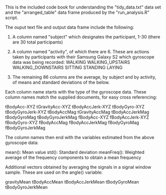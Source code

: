 This is the included code book for understanding the "tidy_data.txt" data set and the "arranged_table" data frame produced
by the "run_analysis.R" script.

The ouput text file and output data frame include the following:

1. A column named "subject" which designates the participant, 1-30 (there are 30 total participants)

2. A column named "activity", of which there are 6. These are actions taken by participants with their Samsung Galaxy S2
which gyroscope data was being recorded:
  WALKING
  WALKING_UPSTAIRS
  WALKING_DOWNSTAIRS
  SITTING
  STANDING
  LAYING

3. The remaining 86 columns are the average, by subject and by activity, of means and standard deviations of the below.

Each column name starts with the type of the gyroscope data. These column names match the supplied documents, for easy cross
referencing:

  tBodyAcc-XYZ
  tGravityAcc-XYZ
  tBodyAccJerk-XYZ
  tBodyGyro-XYZ
  tBodyGyroJerk-XYZ
  tBodyAccMag
  tGravityAccMag
  tBodyAccJerkMag
  tBodyGyroMag
  tBodyGyroJerkMag
  fBodyAcc-XYZ
  fBodyAccJerk-XYZ
  fBodyGyro-XYZ
  fBodyAccMag
  fBodyAccJerkMag
  fBodyGyroMag
  fBodyGyroJerkMag

The column names then end with the variables estimated from the above gyroscope data:

  mean(): Mean value
  std(): Standard deviation
  meanFreq(): Weighted average of the frequency components to obtain a mean frequency
  
Additional vectors obtained by averaging the signals in a signal window sample. These are used on the angle() variable:

  gravityMean
  tBodyAccMean
  tBodyAccJerkMean
  tBodyGyroMean
  tBodyGyroJerkMean



  
